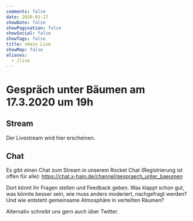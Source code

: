 ```yaml
---
comments: false
date: 2020-03-17
showDate: false
showPagination: false
showSocial: false
showTags: false
title: xHain Live
showMap: false
aliases:
  - /live
---
```


# Gespräch unter Bäumen am 17.3.2020 um 19h

## Stream

Der Livestream wird hier erscheinen.

## Chat

Es gibt einen Chat zum Stream in unserem Rocket Chat (Registrierung ist offen für alle): https://chat.x-hain.de/channel/gespraech_unter_baeumen

Dort könnt ihr Fragen stellen und Feedback geben. Was klappt schon gut, was könnte besser sein, wie muss anders moderiert, nachgefragt werden? Und wie entsteht gemeinsame Atmosphäre in verteilten Räumen? 

Alternativ schreibt uns gern auch über Twitter.